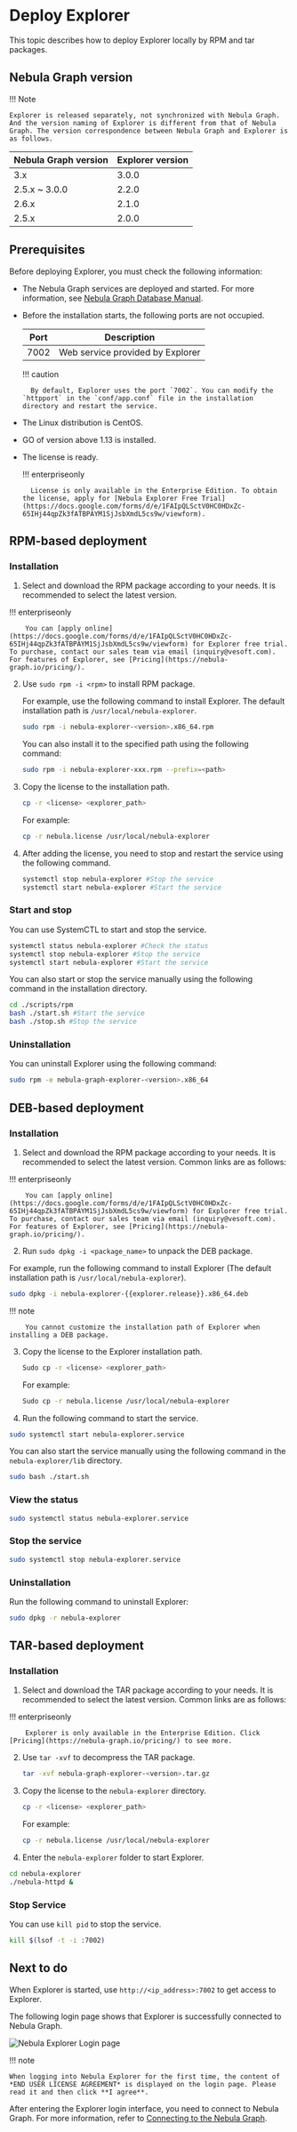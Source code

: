 # Deploy Explorer

This topic describes how to deploy Explorer locally by RPM and tar packages.

## Nebula Graph version

!!! Note

    Explorer is released separately, not synchronized with Nebula Graph. And the version naming of Explorer is different from that of Nebula Graph. The version correspondence between Nebula Graph and Explorer is as follows.

| Nebula Graph version | Explorer version |
| --- | --- |
| 3.x | 3.0.0 |
| 2.5.x ~ 3.0.0| 2.2.0|
| 2.6.x | 2.1.0 |
| 2.5.x | 2.0.0 |

## Prerequisites

Before deploying Explorer, you must check the following information:

- The Nebula Graph services are deployed and started. For more information, see [Nebula Graph Database Manual](../../2.quick-start/1.quick-start-workflow.md).

- Before the installation starts, the following ports are not occupied.

   | Port | Description |
   | ---- | ---- |
   | 7002 | Web service provided by Explorer |

  !!! caution

        By default, Explorer uses the port `7002`. You can modify the `httpport` in the `conf/app.conf` file in the installation directory and restart the service.

- The Linux distribution is CentOS.
- GO of version above 1.13 is installed.
- The license is ready.

  !!! enterpriseonly

        License is only available in the Enterprise Edition. To obtain the license, apply for [Nebula Explorer Free Trial](https://docs.google.com/forms/d/e/1FAIpQLSctV0HC0HDxZc-65IHj44qpZk3fATBPAYM1SjJsbXmdL5cs9w/viewform).

## RPM-based deployment

### Installation

1. Select and download the RPM package according to your needs. It is recommended to select the latest version. 

  !!! enterpriseonly

        You can [apply online](https://docs.google.com/forms/d/e/1FAIpQLSctV0HC0HDxZc-65IHj44qpZk3fATBPAYM1SjJsbXmdL5cs9w/viewform) for Explorer free trial. To purchase, contact our sales team via email (inquiry@vesoft.com). For features of Explorer, see [Pricing](https://nebula-graph.io/pricing/).

2. Use `sudo rpm -i <rpm>` to install RPM package.

   For example, use the following command to install Explorer. The default installation path is `/usr/local/nebula-explorer`.

   ```bash
   sudo rpm -i nebula-explorer-<version>.x86_64.rpm
   ```

   You can also install it to the specified path using the following command:
   ```bash
   sudo rpm -i nebula-explorer-xxx.rpm --prefix=<path> 
   ```

3. Copy the license to the installation path.

   ```bash
   cp -r <license> <explorer_path>
   ```

   For example:
   ```bash
   cp -r nebula.license /usr/local/nebula-explorer
   ```

4. After adding the license, you need to stop and restart the service using the following command.

   ```bash
   systemctl stop nebula-explorer #Stop the service
   systemctl start nebula-explorer #Start the service
   ```

### Start and stop

You can use SystemCTL to start and stop the service.

```bash
systemctl status nebula-explorer #Check the status
systemctl stop nebula-explorer #Stop the service
systemctl start nebula-explorer #Start the service
```

You can also start or stop the service manually using the following command in the installation directory.

  ```bash
  cd ./scripts/rpm
  bash ./start.sh #Start the service
  bash ./stop.sh #Stop the service
  ```

### Uninstallation

You can uninstall Explorer using the following command:

```bash
sudo rpm -e nebula-graph-explorer-<version>.x86_64
```

## DEB-based deployment

### Installation

1. Select and download the RPM package according to your needs. It is recommended to select the latest version. Common links are as follows:

  !!! enterpriseonly

        You can [apply online](https://docs.google.com/forms/d/e/1FAIpQLSctV0HC0HDxZc-65IHj44qpZk3fATBPAYM1SjJsbXmdL5cs9w/viewform) for Explorer free trial. To purchase, contact our sales team via email (inquiry@vesoft.com). For features of Explorer, see [Pricing](https://nebula-graph.io/pricing/).


2. Run `sudo dpkg -i <package_name>` to unpack the DEB package.

  For example, run the following command to install Explorer (The default installation path is `/usr/local/nebula-explorer`).

  ```bash
  sudo dpkg -i nebula-explorer-{{explorer.release}}.x86_64.deb
  ```

  !!! note

        You cannot customize the installation path of Explorer when installing a DEB package.

3. Copy the license to the Explorer installation path.

   ```bash
   Sudo cp -r <license> <explorer_path>
   ```

   For example:

   ```bash
   Sudo cp -r nebula.license /usr/local/nebula-explorer
   ```

4. Run the following command to start the service.

  ```bash
  sudo systemctl start nebula-explorer.service
  ```

  You can also start the service manually using the following command in the `nebula-explorer/lib` directory.

   ```bash
   sudo bash ./start.sh
   ```

### View the status


```bash
sudo systemctl status nebula-explorer.service
```

### Stop the service

```bash
sudo systemctl stop nebula-explorer.service
```

### Uninstallation

Run the following command to uninstall Explorer:

```bash
sudo dpkg -r nebula-explorer
```

## TAR-based deployment

### Installation

1. Select and download the TAR package according to your needs. It is recommended to select the latest version. Common links are as follows:

  !!! enterpriseonly

        Explorer is only available in the Enterprise Edition. Click [Pricing](https://nebula-graph.io/pricing/) to see more.

2. Use `tar -xvf` to decompress the TAR package.

   ```bash
   tar -xvf nebula-graph-explorer-<version>.tar.gz
   ```

3. Copy the license to the `nebula-explorer` directory.

   ```bash
   cp -r <license> <explorer_path>
   ```

   For example:
   ```bash
   cp -r nebula.license /usr/local/nebula-explorer
   ```

4. Enter the `nebula-explorer` folder to start Explorer.

  ```bash
  cd nebula-explorer
  ./nebula-httpd &
  ```

### Stop Service

You can use `kill pid` to stop the service.

```bash
kill $(lsof -t -i :7002)
```

## Next to do

When Explorer is started, use `http://<ip_address>:7002` to get access to Explorer.

The following login page shows that Explorer is successfully connected to Nebula Graph.

![Nebula Explorer Login page](https://docs-cdn.nebula-graph.com.cn/figures/explorer_deploy.png)

!!! note

    When logging into Nebula Explorer for the first time, the content of *END USER LICENSE AGREEMENT* is displayed on the login page. Please read it and then click **I agree**.

After entering the Explorer login interface, you need to connect to Nebula Graph. For more information, refer to [Connecting to the Nebula Graph](../deploy-connect/ex-ug-connect.md).
